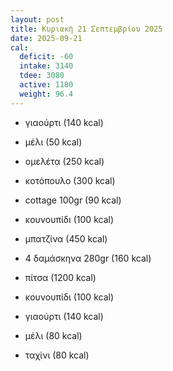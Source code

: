 ```yaml
---
layout: post
title: Κυριακή 21 Σεπτεμβρίου 2025
date: 2025-09-21
cal:
  deficit: -60
  intake: 3140
  tdee: 3080
  active: 1180
  weight: 96.4
---
```


- γιαούρτι (140 kcal)
- μέλι (50 kcal)

- ομελέτα (250 kcal)

- κοτόπουλο (300 kcal)
- cottage 100gr (90 kcal)
- κουνουπίδι (100 kcal)
- μπατζίνα (450 kcal)

- 4 δαμάσκηνα 280gr (160 kcal)

- πίτσα (1200 kcal)
- κουνουπίδι (100 kcal)
- γιαούρτι (140 kcal) 
- μέλι (80 kcal)
- ταχίνι (80 kcal)

